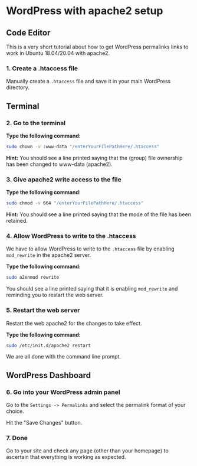 # WordPress with apache2 setup

## Code Editor

This is a very short tutorial about how to get WordPress permalinks links to work in Ubuntu 18.04/20.04 with apache2.

### 1. Create a .htaccess file

Manually create a `.htaccess` file and save it in your main WordPress directory.

## Terminal

### 2. Go to the terminal

**Type the following command:**

```bash
sudo chown -v :www-data "/enterYourFilePathHere/.htaccess"
```

**Hint:** You should see a line printed saying that the (group) file ownership has been changed to www-data (apache2).

### 3. Give apache2 write access to the file

**Type the following command:**

```bash
sudo chmod -v 664 "/enterYourFilePathHere/.htaccess"
```

**Hint:** You should see a line printed saying that the mode of the file has been retained.

### 4. Allow WordPress to write to the .htaccess

We have to allow WordPress to write to the `.htaccess` file by enabling `mod_rewrite` in the apache2 server. 

**Type the following command:**

```bash
sudo a2enmod rewrite
```
You should see a line printed saying that it is enabling `mod_rewrite` and reminding you to restart the web server.

### 5. Restart the web server

Restart the web apache2 for the changes to take effect.

**Type the following command:**

```bash
sudo /etc/init.d/apache2 restart
```

We are all done with the command line prompt.

## WordPress Dashboard

### 6. Go into your WordPress admin panel 

Go to the `Settings -> Permalinks` and select the permalink format of your choice. 

Hit the "Save Changes" button.

### 7. Done

Go to your site and check any page (other than your homepage) to ascertain that everything is working as expected.
